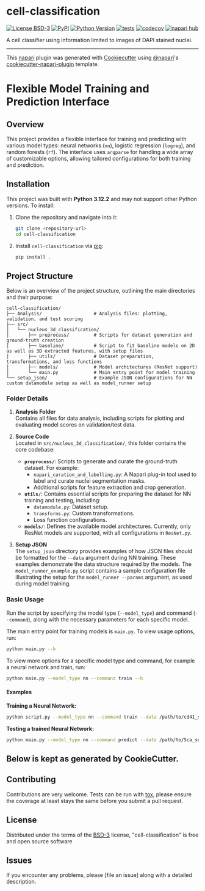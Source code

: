 # cell-classification

[![License BSD-3](https://img.shields.io/pypi/l/cell-classification.svg?color=green)](https://github.com/agreic/cell-classification/raw/main/LICENSE)
[![PyPI](https://img.shields.io/pypi/v/cell-classification.svg?color=green)](https://pypi.org/project/cell-classification)
[![Python Version](https://img.shields.io/pypi/pyversions/cell-classification.svg?color=green)](https://python.org)
[![tests](https://github.com/agreic/cell-classification/workflows/tests/badge.svg)](https://github.com/agreic/cell-classification/actions)
[![codecov](https://codecov.io/gh/agreic/cell-classification/branch/main/graph/badge.svg)](https://codecov.io/gh/agreic/cell-classification)
[![napari hub](https://img.shields.io/endpoint?url=https://api.napari-hub.org/shields/cell-classification)](https://napari-hub.org/plugins/cell-classification)

A cell classifier using information limited to images of DAPI stained nuclei.

----------------------------------

This [napari] plugin was generated with [Cookiecutter] using [@napari]'s [cookiecutter-napari-plugin] template.

<!--
Don't miss the full getting started guide to set up your new package:
https://github.com/napari/cookiecutter-napari-plugin#getting-started

and review the napari docs for plugin developers:
https://napari.org/stable/plugins/index.html
-->

# Flexible Model Training and Prediction Interface

## Overview

This project provides a flexible interface for training and predicting with various model types: neural networks (`nn`), logistic regression (`logreg`), and random forests (`rf`). The interface uses `argparse` for handling a wide array of customizable options, allowing tailored configurations for both training and prediction.

## Installation

This project was built with **Python 3.12.2** and may not support other Python versions. To install:

1. Clone the repository and navigate into it:
    ```bash
    git clone <repository-url>
    cd cell-classification
    ```

2. Install `cell-classification` via [pip]:
    ```bash
    pip install .
    ```

## Project Structure

Below is an overview of the project structure, outlining the main directories and their purpose:

```
cell-classification/
├── Analysis/                   # Analysis files: plotting, validation, and test scoring
├── src/
│   └── nucleus_3d_classification/
│       ├── preprocess/         # Scripts for dataset generation and ground-truth creation
│       ├── baseline/           # Script to fit baseline models on 2D as well as 3D extracted features, with setup files
│       ├── utils/              # Dataset preparation, transformations, and loss functions
│       ├── models/             # Model architectures (ResNet support)
│       └── main.py             # Main entry point for model training
└── setup_json/                 # Example JSON configurations for NN custom datamodule setup as well as model_runner setup
```

### Folder Details

1. **Analysis Folder**  
   Contains all files for data analysis, including scripts for plotting and evaluating model scores on validation/test data.

2. **Source Code**  
   Located in `src/nucleus_3d_classification/`, this folder contains the core codebase:
   - **`preprocess/`**: Scripts to generate and curate the ground-truth dataset. For example:
       - `napari_curation_and_labelling.py`: A Napari plug-in tool used to label and curate nuclei segmentation masks.
       - Additional scripts for feature extraction and crop generation.
   - **`utils/`**: Contains essential scripts for preparing the dataset for NN training and testing, including:
       - `datamodule.py`: Dataset setup.
       - `transforms.py`: Custom transformations.
       - Loss function configurations.
   - **`models/`**: Defines the available model architectures. Currently, only ResNet models are supported, with all configurations in `ResNet.py`.

3. **Setup JSON**  
   The `setup_json` directory provides examples of how JSON files should be formatted for the `--data` argument during NN training. These examples demonstrate the data structure required by the models. The `model_runner_example.py` script contains a sample configuration file illustrating the setup for the `model_runner --params` argument, as used during model training.

### Basic Usage

Run the script by specifying the model type (`--model_type`) and command (`--command`), along with the necessary parameters for each specific model.

The main entry point for training models is `main.py`. To view usage options, run:

```bash
python main.py --h
```

To view more options for a specific model type and command, for example a neural network and train, run:

```bash
python main.py --model_type nn --command train --h
```

#### Examples

**Training a Neural Network:**

```bash
python script.py --model_type nn --command train --data /path/to/cd41_setup.json --data_module CustomDataModule --model_class ResNet50 --max_epochs 20
```

**Testing a trained Neural Network:**

```bash
python main.py --model_type nn --command predict --data /path/to/Sca_setup.json --model_class ResNet50 --batch_size 4 --enable_progress_bar --data_module CustomDataModule --model_file /path/to/Sca1_best-f1_score-epoch=87-val_f1=0.34.ckpt --stage test --save_dir /cluster/project/schroeder/AG/CD41/results/predictions/sca1/
```


## Below is kept as generated by CookieCutter.

## Contributing

Contributions are very welcome. Tests can be run with [tox], please ensure
the coverage at least stays the same before you submit a pull request.

## License

Distributed under the terms of the [BSD-3] license,
"cell-classification" is free and open source software

## Issues

If you encounter any problems, please [file an issue] along with a detailed description.

[napari]: https://github.com/napari/napari
[Cookiecutter]: https://github.com/audreyr/cookiecutter
[@napari]: https://github.com/napari
[MIT]: http://opensource.org/licenses/MIT
[BSD-3]: http://opensource.org/licenses/BSD-3-Clause
[GNU GPL v3.0]: http://www.gnu.org/licenses/gpl-3.0.txt
[GNU LGPL v3.0]: http://www.gnu.org/licenses/lgpl-3.0.txt
[Apache Software License 2.0]: http://www.apache.org/licenses/LICENSE-2.0
[Mozilla Public License 2.0]: https://www.mozilla.org/media/MPL/2.0/index.txt
[cookiecutter-napari-plugin]: https://github.com/napari/cookiecutter-napari-plugin

[napari]: https://github.com/napari/napari
[tox]: https://tox.readthedocs.io/en/latest/
[pip]: https://pypi.org/project/pip/
[PyPI]: https://pypi.org/
